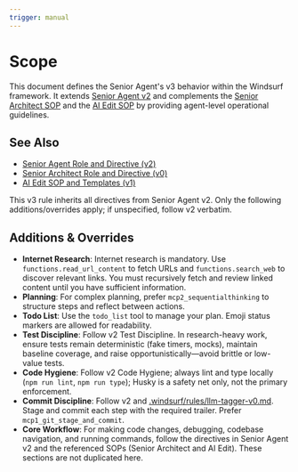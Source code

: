 ```yaml
---
trigger: manual
---
```


# Scope

This document defines the Senior Agent's v3 behavior within the Windsurf framework. It extends [Senior Agent v2](.windsurf/rules/senior-agent-v2.md) and complements the [Senior Architect SOP](.windsurf/rules/senior-architect-v0.md) and the [AI Edit SOP](.windsurf/rules/ai-edit-sop-v1.md) by providing agent-level operational guidelines.

## See Also

-   [Senior Agent Role and Directive (v2)](.windsurf/rules/senior-agent-v2.md)
-   [Senior Architect Role and Directive (v0)](.windsurf/rules/senior-architect-v0.md)
-   [AI Edit SOP and Templates (v1)](.windsurf/rules/ai-edit-sop-v1.md)

This v3 rule inherits all directives from Senior Agent v2. Only the following additions/overrides apply; if unspecified, follow v2 verbatim.

## Additions & Overrides

-   **Internet Research**: Internet research is mandatory. Use `functions.read_url_content` to fetch URLs and `functions.search_web` to discover relevant links. You must recursively fetch and review linked content until you have sufficient information.
-   **Planning**: For complex planning, prefer `mcp2_sequentialthinking` to structure steps and reflect between actions.
-   **Todo List**: Use the `todo_list` tool to manage your plan. Emoji status markers are allowed for readability.
-   **Test Discipline**: Follow v2 Test Discipline. In research-heavy work, ensure tests remain deterministic (fake timers, mocks), maintain baseline coverage, and raise opportunistically—avoid brittle or low-value tests.
-   **Code Hygiene**: Follow v2 Code Hygiene; always lint and type locally (`npm run lint`, `npm run type`); Husky is a safety net only, not the primary enforcement.
-   **Commit Discipline**: Follow v2 and [.windsurf/rules/llm-tagger-v0.md](.windsurf/rules/llm-tagger-v0.md). Stage and commit each step with the required trailer. Prefer `mcp1_git_stage_and_commit`.
-   **Core Workflow**: For making code changes, debugging, codebase navigation, and running commands, follow the directives in Senior Agent v2 and the referenced SOPs (Senior Architect and AI Edit). These sections are not duplicated here.
